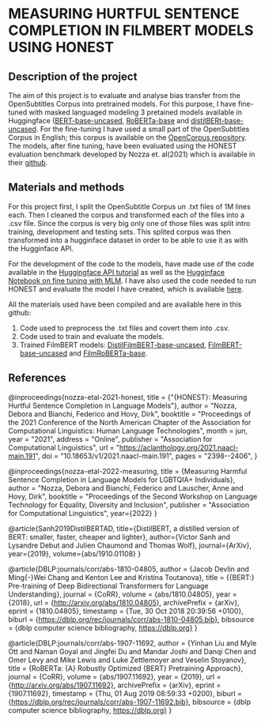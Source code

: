 # MEASURING HURTFUL SENTENCE COMPLETION IN FILMBERT MODELS USING HONEST

## Description of the project

The aim of this project is to evaluate and analyse bias transfer from the OpenSubtitles Corpus into pretrained models. 
For this purpose, I have fine-tuned with masked languaged modeling 3 pretained models available in Huggingface ([BERT-base-uncased](https://huggingface.co/bert-base-uncased), [RoBERTa-base](https://huggingface.co/roberta-base) and [distilBERt-base-uncased](https://huggingface.co/distilbert-base-uncased). 
For the fine-tuning I have used a small part of the OpenSubtitles Corpus in English; this corpus is available on the [OpenCorpus repository](https://opus.nlpl.eu/OpenSubtitles-v2018.php).
The models, after fine tuning, have been evaluated using the HONEST evaluation benchmark developed by Nozza et. al(2021) which is available in their [github](https://github.com/MilaNLProc/honest).

## Materials and methods
For this project first, I split the OpenSubtitle Corpus un .txt files of 1M lines each. Then I cleaned the corpus and transformed each of the files into a .csv file.
Since the corpus is very big only one of those files was split intro training, development and testing sets. This splited corpus was then transformed into a 
hugginface dataset in order to be able to use it as with the Hugginface API.

For the development of the code to the models,  have made use of the code available in the [Huggingface API tutorial](https://huggingface.co/docs/transformers/main/tasks/masked_language_modeling) as well as the [Hugginface Notebook on fine tuning with MLM](https://colab.research.google.com/github/huggingface/notebooks/blob/master/examples/language_modeling.ipynb#scrollTo=nFJ49iHJ3l_Z).
I have also used the code needed to run HONEST and evaluate the model I have created, which is available [here](https://colab.research.google.com/drive/13iAwHmtdYIAzDt8O5Ldat2vbKz9Ej6PT?usp=sharing).

All the materials used have been compiled and are available here in this github:
1. Code used to preprocess the .txt files and covert them into .csv.
2. Code used to train and evaluate the models.
3. Trained FilmBERT models: [DistilFilmBERT-base-uncased](https://huggingface.co/AmaiaSolaun/film20000distilbert-base-uncased), [FilmBERT-base-uncased](AmaiaSolaun/film20000bert-base-uncased) and [FilmRoBERTa-base](https://huggingface.co/AmaiaSolaun/film20000roberta-base).



## References

@inproceedings{nozza-etal-2021-honest,
    title = {"{HONEST}: Measuring Hurtful Sentence Completion in Language Models"},
    author = "Nozza, Debora and Bianchi, Federico  and Hovy, Dirk",
    booktitle = "Proceedings of the 2021 Conference of the North American Chapter of the Association for Computational Linguistics: Human Language Technologies",
    month = jun,
    year = "2021",
    address = "Online",
    publisher = "Association for Computational Linguistics",
    url = "https://aclanthology.org/2021.naacl-main.191",
    doi = "10.18653/v1/2021.naacl-main.191",
    pages = "2398--2406",
}

@inproceedings{nozza-etal-2022-measuring,
    title = {Measuring Harmful Sentence Completion in Language Models for LGBTQIA+ Individuals},
    author = "Nozza, Debora and Bianchi, Federico and Lauscher, Anne and Hovy, Dirk",
    booktitle = "Proceedings of the Second Workshop on Language Technology for Equality, Diversity and Inclusion",
    publisher = "Association for Computational Linguistics",
    year={2022}
}

@article{Sanh2019DistilBERTAD,
  title={DistilBERT, a distilled version of BERT: smaller, faster, cheaper and lighter},
  author={Victor Sanh and Lysandre Debut and Julien Chaumond and Thomas Wolf},
  journal={ArXiv},
  year={2019},
  volume={abs/1910.01108}
}

@article{DBLP:journals/corr/abs-1810-04805,
  author    = {Jacob Devlin and
               Ming{-}Wei Chang and
               Kenton Lee and
               Kristina Toutanova},
  title     = {{BERT:} Pre-training of Deep Bidirectional Transformers for Language
               Understanding},
  journal   = {CoRR},
  volume    = {abs/1810.04805},
  year      = {2018},
  url       = {http://arxiv.org/abs/1810.04805},
  archivePrefix = {arXiv},
  eprint    = {1810.04805},
  timestamp = {Tue, 30 Oct 2018 20:39:56 +0100},
  biburl    = {https://dblp.org/rec/journals/corr/abs-1810-04805.bib},
  bibsource = {dblp computer science bibliography, https://dblp.org}
}


@article{DBLP:journals/corr/abs-1907-11692,
  author    = {Yinhan Liu and
               Myle Ott and
               Naman Goyal and
               Jingfei Du and
               Mandar Joshi and
               Danqi Chen and
               Omer Levy and
               Mike Lewis and
               Luke Zettlemoyer and
               Veselin Stoyanov},
  title     = {RoBERTa: {A} Robustly Optimized {BERT} Pretraining Approach},
  journal   = {CoRR},
  volume    = {abs/1907.11692},
  year      = {2019},
  url       = {http://arxiv.org/abs/1907.11692},
  archivePrefix = {arXiv},
  eprint    = {1907.11692},
  timestamp = {Thu, 01 Aug 2019 08:59:33 +0200},
  biburl    = {https://dblp.org/rec/journals/corr/abs-1907-11692.bib},
  bibsource = {dblp computer science bibliography, https://dblp.org}
}
